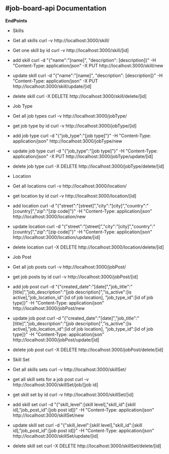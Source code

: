 #job-board-api Documentation
-------------
**EndPoints**

- Skills
 - Get all skills 
curl -v http://localhost:3000/skill/
 - Get one skill by id
curl -v http://localhost:3000/skill/[id]
 - add skill 
curl -d "{\"name\":\"[name]\", \"description\": [description]}" -H "Content-Type: application/json" -X PUT http://localhost:3000/skill/new
 - update skill
curl -d "{\"name\":\"[name]\", \"description\": [description]}" -H "Content-Type: application/json" -X PUT http://localhost:3000/skill/update/[id]
 - delete skill
curl -X DELETE http://localhost:3000/skill/delete/[id]

- Job Type
 - Get all job types
curl -v http://localhost:3000/jobType/
 - get job type by id
curl -v http://localhost:3000/jobType/[id]
 - add job type
curl -d "{\"job_type\":\"[job type]\"}" -H "Content-Type: application/json" http://localhost:3000/jobType/new
 - update job type
curl -d "{\"job_type\":\"[job type]\"}" -H "Content-Type: application/json" -X PUT http://localhost:3000/jobType/update/[id]
 - delete job type
curl -X DELETE http://localhost:3000/jobType/delete/[id]

- Location
 - Get all locations
curl -v http://localhost:3000/location/
 - get location by id
curl -v http://localhost:3000/location/[id]
 - add location
curl -d "{\"street\":\"[street]\",\"city\":\"[city]\",\"country\":\"[country]\",\"zip\":\"[zip code]\"}" -H "Content-Type: application/json" http://localhost:3000/location/new
 - update location 
curl -d "{\"street\":\"[street]\",\"city\":\"[city]\",\"country\":\"[country]\",\"zip\":\"[zip code]\"}" -H "Content-Type: application/json" http://localhost:3000/location/update/[id]
 - delete location
curl -X DELETE http://localhost:3000/location/delete/[id]

- Job Post
 - Get all job posts
curl -v http://localhost:3000/jobPost/
 - get job posts by id
curl -v http://localhost:3000/jobPost/[id]
 - add job post
curl -d "{\"created_date\":\"[date]\",\"job_title\":\"[title]\",\"job_description\":\"[job description]\",\"is_active\":[is active],\"job_location_id\":[id of job location], \"job_type_id\":[id of job type]}" -H "Content-Type: application/json" http://localhost:3000/jobPost/new
 - update job post 
curl -d "{\"created_date\":\"[date]\",\"job_title\":\"[title]\",\"job_description\":\"[job description]\",\"is_active\":[is active],\"job_location_id\":[id of job location], \"job_type_id\":[id of job type]}" -H "Content-Type: application/json" http://localhost:3000/jobPost/update/[id]
 - delete job post
curl -X DELETE http://localhost:3000/jobPost/delete/[id]


- Skill Set
 - Get all skills sets
curl -v http://localhost:3000/skillSet/
 - get all skill sets for a job post
curl -v http://localhost:3000/skillSet/job/[job id]
 - get skill set by id
curl -v http://localhost:3000/skillSet/[id]
 - add skill set
curl -d "{\"skill_level\":[skill level],\"skill_id\":[skill id],\"job_post_id\":[job post id]}" -H "Content-Type: application/json" http://localhost:3000/skillSet/new
 - update skill set
curl -d "{\"skill_level\":[skill level],\"skill_id\":[skill id],\"job_post_id\":[job post id]}" -H "Content-Type: application/json" http://localhost:3000/skillSet/update/[id]
 - delete skill set
curl -X DELETE http://localhost:3000/skillSet/delete/[id]
